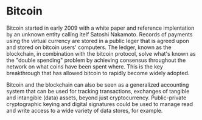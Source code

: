 # Bitcoin
Bitcoin started in early 2009 with a white paper and reference implentation by an unknown entity calling itelf Satoshi Nakamoto. Records of payments using the virtual currency are stored in a public leger that is agreed upon and stored on bitcoin users' computers. The ledger, known as the blockchain, in combination with the bitcoin protocol, solve what's known as the "double spending" problem by achieving consensus throughout the network on what coins have been spent where. This is the key breakthrough that has allowed bitcoin to rapidly become widely adopted.

Bitcoin and the blockchain can also be seen as a generalized accounting system that can be used for tracking transactions, exchanges of tangible and intangible (data) assets, beyond just cryptocurrency. Public-private cryptographic keying and digital signatures could be used to manage read and write access to a wide variety of data stores, for example.


